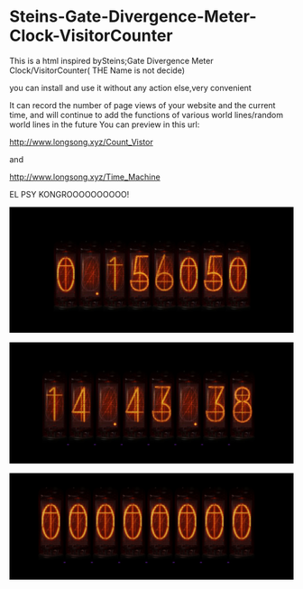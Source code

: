 # Steins-Gate-Divergence-Meter-Clock-VisitorCounter
This is a html inspired bySteins;Gate Divergence Meter Clock/VisitorCounter( THE Name is not decide)

you can install and use it without any action else,very convenient

It can record the number of page views of your website and the current time, 
and will continue to add the functions of various world lines/random world lines in the future
You can preview in this url:

http://www.longsong.xyz/Count_Vistor

and

http://www.longsong.xyz/Time_Machine

 EL PSY KONGROOOOOOOOOO!

![image](OVK2VX@NSLC2YR_{5WVP}}Q.png)

![image](MFF`ZTG6]RN@FU97ZB14KXQ.png)

![image](949{G4JDQ7$8SO4@[$Q78JA.png)
